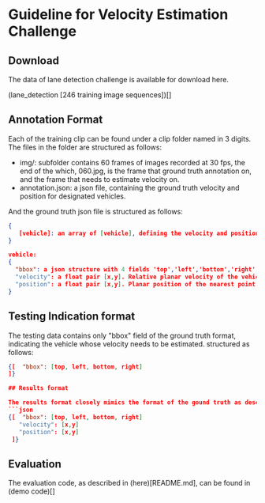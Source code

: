 # Guideline for Velocity Estimation Challenge

## Download
The data of lane detection challenge is available for download here. 

(lane_detection [246 training image sequences])[]

## Annotation Format

Each of the training clip can be found under a clip folder named in 3 digits.
The files in the folder are structured as follows:
 - img/:  subfolder contains 60 frames of images recorded at 30 fps, the end of the which, 060.jpg, is the frame that ground truth annotation on, and the frame that needs to estimate velocity on.
 - annotation.json: a json file, containing the ground truth velocity and position for designated vehicles.  

And the ground truth json file is structured as follows:
```json
{ 
   [vehicle]: an array of [vehicle], defining the velocity and position of each vehicle in the image.
}

vehicle:
{
  "bbox": a json structure with 4 fields 'top','left','bottom','right': The axis-aligned rectangle specifying the extent of the vehicle in the image.
  "velocity": a float pair [x,y]. Relative planar velocity of the vehicle in meters per second. x direction is the same with the camera optical axis and y direction is vertical to x and towards right.
  "position": a float pair [x,y]. Planar position of the nearest point on vehicle in meters. x direction is the same with the camera optical axis, and y direction is vertical to x and towards right.
}
```

## Testing Indication format
The testing data contains only "bbox" field of the ground truth format, indicating the vehicle whose velocity needs to be estimated. structured as follows:
```json
{[  "bbox": [top, left, bottom, right]
]}

## Results format 

The results format closely mimics the format of the gound truth as described on the previous section. A seperate result json file should be created for each seperate clip, named after such clip, containing the exact bouding box provided in the testing indication file, and velocity and position your algorithm estimated.
```json
{[  "bbox": [top, left, bottom, right]
   "velocity": [x,y]
   "position": [x,y]
 ]}
```

## Evaluation
The evaluation code, as described in (here)[README.md], can be found in (demo code)[]

